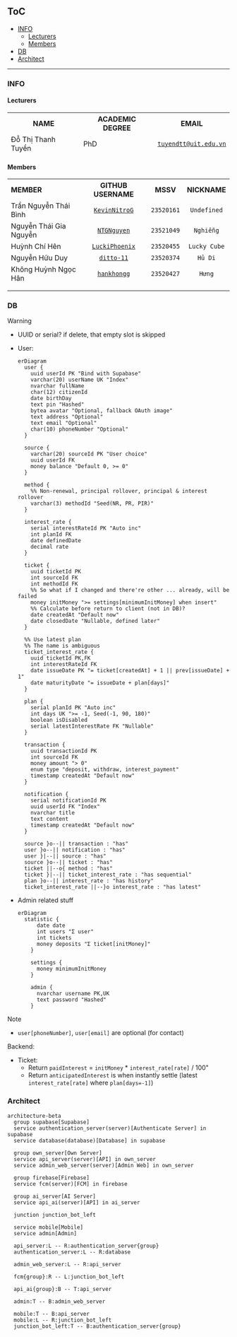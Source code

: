## ToC

<!-- START doctoc generated TOC please keep comment here to allow auto update -->
<!-- DON'T EDIT THIS SECTION, INSTEAD RE-RUN doctoc TO UPDATE -->

- [INFO](#info)
  - [Lecturers](#lecturers)
  - [Members](#members)
- [DB](#db)
- [Architect](#architect)

<!-- END doctoc generated TOC please keep comment here to allow auto update -->

---

### INFO

#### Lecturers

<div align="center">
	<table style="display: contents;">
		<thead>
			<tr>
				<th><strong>NAME</strong></th>
				<th><strong>ACADEMIC DEGREE</strong></th>
				<th><strong>EMAIL</strong></th>
			</tr>
		</thead>
		<tbody>
			<tr>
				<td>Đỗ Thị Thanh Tuyền</td>
				<td>PhD</td>
				<td><code><a href="mailto:tuyendtt@uit.edu.vn">tuyendtt@uit.edu.vn</a></code></td>
			</tr>
		</tbody>
	</table>
</div>

#### Members

<div align="center">
	<table style="display: contents;">
		<thead>
			<tr>
				<th align="left"><strong>MEMBER</strong></th>
				<th align="center"><strong>GITHUB USERNAME</strong></th>
				<th align="center"><strong>MSSV</strong></th>
				<th align="center"><strong>NICKNAME</strong></th>
			</tr>
		</thead>
		<tbody>
			<tr>
				<td>Trần Nguyễn Thái Bình</td>
				<td align="center"><code><a href="https://github.com/KevinNitroG">KevinNitroG</a></code></td>
				<td align="center"><code>23520161</code></td>
				<td align="center"><code>Undefined</code></td>
			</tr>
			<tr>
				<td>Nguyễn Thái Gia Nguyễn</td>
				<td align="center"><code><a href="https://github.com/NTGNguyen">NTGNguyen</a></code></td>
				<td align="center"><code>23521049</code></td>
				<td align="center"><code>Nghiễng</code></td>
			</tr>
			<tr>
				<td>Huỳnh Chí Hên</td>
				<td align="center"><code><a href="https://github.com/LuckiPhoenix">LuckiPhoenix</a></code></td>
				<td align="center"><code>23520455</code></td>
				<td align="center"><code>Lucky Cube</code></td>
			</tr>
			<tr>
				<td>Nguyễn Hữu Duy</td>
				<td align="center"><code><a href="https://github.com/ditto-11">ditto-11</a></code></td>
				<td align="center"><code>23520374</code></td>
				<td align="center"><code>Hủ Di</code></td>
			</tr>
			<tr>
				<td>Không Huỳnh Ngọc Hân</td>
				<td align="center"><code><a href="https://github.com/hankhongg">hankhongg</a></code></td>
				<td align="center"><code>23520427</code></td>
				<td align="center"><code>Hưng</code></td>
			</tr>
		</tbody>
	</table>
</div>

---

### DB

> [!WARNING]
>
> - UUID or serial? if delete, that empty slot is skipped

- User:

  ```mermaid
  erDiagram
    user {
      uuid userId PK "Bind with Supabase"
      varchar(20) userName UK "Index"
      nvarchar fullName
      char(12) citizenId
      date birthDay
      text pin "Hashed"
      bytea avatar "Optional, fallback OAuth image"
      text address "Optional"
      text email "Optional"
      char(10) phoneNumber "Optional"
    }

    source {
      varchar(20) sourceId PK "User choice"
      uuid userId FK
      money balance "Default 0, >= 0"
    }

    method {
      %% Non-renewal, principal rollover, principal & interest rollover
      varchar(3) methodId "Seed(NR, PR, PIR)"
    }

    interest_rate {
      serial interestRateId PK "Auto inc"
      int planId FK
      date definedDate
      decimal rate
    }

    ticket {
      uuid ticketId PK
      int sourceId FK
      int methodId FK
      %% So what if I changed and there're other ... already, will be failed
      money initMoney ">= settings[minimumInitMoney] when insert"
      %% Calculate before return to client (not in DB)?
      date createdAt "Default now"
      date closedDate "Nullable, defined later"
    }

    %% Use latest plan
    %% The name is ambiguous
    ticket_interest_rate {
      uuid ticketId PK,FK
      int interestRateId FK
      date issueDate PK "= ticket[createdAt] + 1 || prev[issueDate] + 1"
      date maturityDate "= issueDate + plan[days]"
    }

    plan {
      serial planId PK "Auto inc"
      int days UK ">= -1, Seed(-1, 90, 180)"
      boolean isDisabled
      serial latestInterestRate FK "Nullable"
    }

    transaction {
      uuid transactionId PK
      int sourceId FK
      money amount "> 0"
      enum type "deposit, withdraw, interest_payment"
      timestamp createdAt "Default now"
    }

    notification {
      serial notificationId PK
      uuid userId FK "Index"
      nvarchar title
      text content
      timestamp createdAt "Default now"
    }

    source }o--|| transaction : "has"
    user }o--|| notification : "has"
    user }|--|| source : "has"
    source }o--|| ticket : "has"
    ticket ||--o{ method : "has"
    ticket }|--|| ticket_interest_rate : "has sequential"
    plan }o--|| interest_rate : "has history"
    ticket_interest_rate ||--}o interest_rate : "has latest"
  ```

- Admin related stuff

  ```mermaid
  erDiagram
    statistic {
        date date
        int users "Σ user"
        int tickets
        money deposits "Σ ticket[initMoney]"
      }

      settings {
        money minimumInitMoney
      }

      admin {
        nvarchar username PK,UK
        text password "Hashed"
      }
  ```

> [!NOTE]
>
> - `user[phoneNumber]`, `user[email]` are optional (for contact)

Backend:

- Ticket:
  - Return `paidInterest` = `initMoney` \* `interest_rate[rate]` / 100"
  - Return `anticipatedInterest` is when instantly settle (latest `interest_rate[rate]` where `plan[days=-1]`)

### Architect

```mermaid
architecture-beta
  group supabase[Supabase]
  service authentication_server(server)[Authenticate Server] in supabase
  service database(database)[Database] in supabase

  group own_server[Own Server]
  service api_server(server)[API] in own_server
  service admin_web_server(server)[Admin Web] in own_server

  group firebase[Firebase]
  service fcm(server)[FCM] in firebase

  group ai_server[AI Server]
  service api_ai(server)[API] in ai_server

  junction junction_bot_left

  service mobile[Mobile]
  service admin[Admin]

  api_server:L -- R:authentication_server{group}
  authentication_server:L -- R:database

  admin_web_server:L -- R:api_server

  fcm{group}:R -- L:junction_bot_left

  api_ai{group}:B -- T:api_server

  admin:T -- B:admin_web_server

  mobile:T -- B:api_server
  mobile:L -- R:junction_bot_left
  junction_bot_left:T -- B:authentication_server{group}
```
